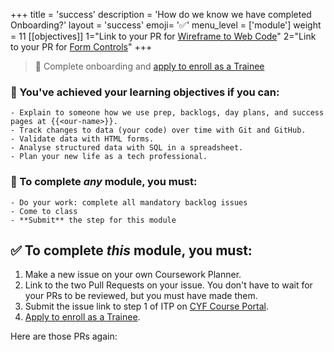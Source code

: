 +++
title = 'success'
description = 'How do we know we have completed Onboarding?'
layout = 'success'
emoji= '✅'
menu_level = ['module']
weight = 11
[[objectives]]
1="Link to your PR for [Wireframe to Web Code](https://github.com/CodeYourFuture/Module-Onboarding/issues/17)"
2="Link to your PR for [Form Controls](https://github.com/CodeYourFuture/Module-Onboarding/issues/19)"
+++

> 🎯 Complete onboarding and [apply to enroll as a Trainee](https://forms.gle/vRuofa7aeL5DsbhGA)

### 🎯 You've achieved your learning objectives if you can:

```objectives
- Explain to someone how we use prep, backlogs, day plans, and success pages at {{<our-name>}}.
- Track changes to data (your code) over time with Git and GitHub.
- Validate data with HTML forms.
- Analyse structured data with SQL in a spreadsheet.
- Plan your new life as a tech professional.
```

### 💯 To complete _any_ module, you must:

```objectives
- Do your work: complete all mandatory backlog issues
- Come to class
- **Submit** the step for this module
```

## ✅ To complete _this_ module, you must:

1. Make a new issue on your own Coursework Planner.
1. Link to the two Pull Requests on your issue. You don't have to wait for your PRs to be reviewed, but you must have made them.
1. Submit the issue link to step 1 of ITP on [CYF Course Portal](https://application-process.codeyourfuture.io/).
1. [Apply to enroll as a Trainee](https://forms.gle/vRuofa7aeL5DsbhGA).

Here are those PRs again:

